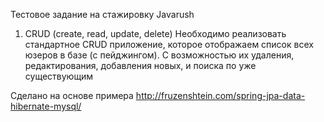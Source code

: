 Тестовое задание на стажировку Javarush

1. CRUD (create, read, update, delete)
Необходимо реализовать стандартное CRUD приложение, которое отображаем список
всех юзеров в базе (с пейджингом). С возможностью их удаления, редактирования,
добавления новых, и поиска по уже существующим

Сделано на основе примера http://fruzenshtein.com/spring-jpa-data-hibernate-mysql/
